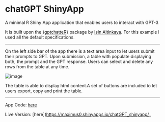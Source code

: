 # chatGPT ShinyApp
A minimal R Shiny App application that enables users to interact with GPT-3. 

It is built upon the [{gptchatteR}](https://github.com/isinaltinkaya/gptchatteR/issues/) package by [Isin Altinkaya](https://github.com/isinaltinkaya). For this example I used all the default specifications.

---

On the left side bar of the app there is a text area input to let users submit their prompts to GPT. Upon submission, a table with populate displaying both, the prompt and the GPT response. Users can select and delete any rows from the table at any time. 

![image](https://user-images.githubusercontent.com/40781886/220246697-3ef8146c-6e46-415b-ad26-01e5db84298e.png)

The table is able to display html content.A set of buttons are included to let users export, copy and print the table.

---

App Code: [here](https://github.com/josedv82/chatGPT_shinyapp/blob/main/shiny_gpt.R)

Live Version: [here](https://maximus0.shinyapps.io/chatGPT_shinyapp/_

